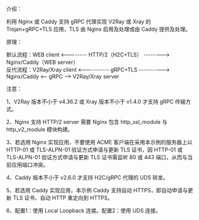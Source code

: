 介绍：

利用 Nginx 或 Caddy 支持 gRPC 代理实现 V2Ray 或 Xray 的 Trojan+gRPC+TLS 应用，TLS 由 Nginx 启用及处理或由 Caddy 提供及处理。

原理：

默认流程：WEB client <-------- HTTP/2（H2C+TLS） --------> Nginx/Caddy（WEB server）  
反代流程：V2Ray/Xray client <---------- gRPC+TLS ----------> Nginx/Caddy <-- gRPC --> V2Ray/Xray server

注意：

1、V2Ray 版本不小于 v4.36.2 或 Xray 版本不小于 v1.4.0 才支持 gRPC 传输方式。

2、Nginx 支持 HTTP/2 server 需要 Nginx 包含 http_ssl_module 与 http_v2_module 模块构建。

3、若选用 Nginx 实现应用，不要使用 ACME 客户端在采用本示例的服务器上以 HTTP-01 或 TLS-ALPN-01 验证方式申请与更新 TLS 证书，因 HTTP-01 或 TLS-ALPN-01 验证方式申请与更新 TLS 证书需监听 80 或 443 端口，从而与当前应用端口冲突。

4、Caddy 版本不小于 v2.6.0 才支持 H2C/gRPC 代理的 UDS 转发。

5、若选用 Caddy 实现应用，本示例 Caddy 支持自动 HTTPS，即自动申请与更新 TLS 证书，自动 HTTP 重定向到 HTTPS。

6、配置1：使用 Local Loopback 连接。配置2：使用 UDS 连接。
